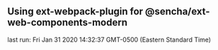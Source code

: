 ## Using ext-webpack-plugin for @sencha/ext-web-components-modern

last run: Fri Jan 31 2020 14:32:37 GMT-0500 (Eastern Standard Time)
